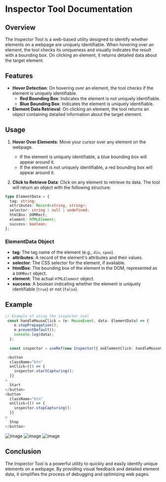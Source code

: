 # Inspector Tool Documentation

## Overview

The Inspector Tool is a web-based utility designed to identify whether elements on a webpage are uniquely identifiable. When hovering over an element, the tool checks its uniqueness and visually indicates the result with a bounding box. On clicking an element, it returns detailed data about the target element.

## Features

- **Hover Detection**: On hovering over an element, the tool checks if the element is uniquely identifiable.
  - **Red Bounding Box**: Indicates the element is not uniquely identifiable.
  - **Blue Bounding Box**: Indicates the element is uniquely identifiable.
- **Element Data Retrieval**: On clicking an element, the tool returns an object containing detailed information about the target element.

## Usage

1. **Hover Over Elements**: Move your cursor over any element on the webpage.
   - If the element is uniquely identifiable, a blue bounding box will appear around it.
   - If the element is not uniquely identifiable, a red bounding box will appear around it.

2. **Click to Retrieve Data**: Click on any element to retrieve its data. The tool will return an object with the following structure:

```typescript
type ElementData = {
  tag: string;
  attributes: Record<string, string>;
  selector: string | null | undefined;
  htmlBox: DOMRect;
  element: HTMLElement;
  success: boolean;
};
```

### ElementData Object

- **tag**: The tag name of the element (e.g., `div`, `span`).
- **attributes**: A record of the element's attributes and their values.
- **selector**: The CSS selector for the element, if available.
- **htmlBox**: The bounding box of the element in the DOM, represented as a `DOMRect` object.
- **element**: The actual `HTMLElement` object.
- **success**: A boolean indicating whether the element is uniquely identifiable (`true`) or not (`false`).

## Example

```Typescript
// Example of using the inspector tool
 const handleMouseClick = (e: MouseEvent, data: ElementData) => {
    e.stopPropagation();
    e.preventDefault();
    console.log(data);
  };
  
  const inspector = useRef(new Inspector({ onElementClick: handleMouseClick })).current;

 <button
  className="btn"
  onClick={() => {
    inspector.startCapturing();
  }}
>
  Start
</button>
<button
  className="btn"
  onClick={() => {
    inspector.stopCapturing();
  }}
>
  Stop
</button>
```
![image](https://github.com/user-attachments/assets/491ae8fd-751b-4230-8614-508e603b1eb7)
![image](https://github.com/user-attachments/assets/b230af63-65d7-4655-812b-e99950dfc243)
![image](https://github.com/user-attachments/assets/f8efcb18-4bb4-4b95-b88b-5d8ee96400c7)




## Conclusion

The Inspector Tool is a powerful utility to quickly and easily identify unique elements on a webpage. By providing visual feedback and detailed element data, it simplifies the process of debugging and optimizing web pages.

